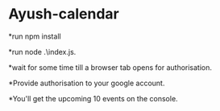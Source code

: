 # Ayush-calendar
*run npm install

*run node .\index.js. 

*wait for some time till a browser tab opens for authorisation.

*Provide authorisation to your google account.

*You'll get the upcoming 10 events on the console.
